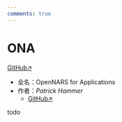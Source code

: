 ```yaml
---
comments: true
---
```


# ONA

[GitHub↗](https://github.com/opennars/OpenNARS-for-Applications)

- 全名：OpenNARS for Applications
- 作者：*Patrick Hammer*
  - [GitHub↗](https://github.com/patham9)

todo

